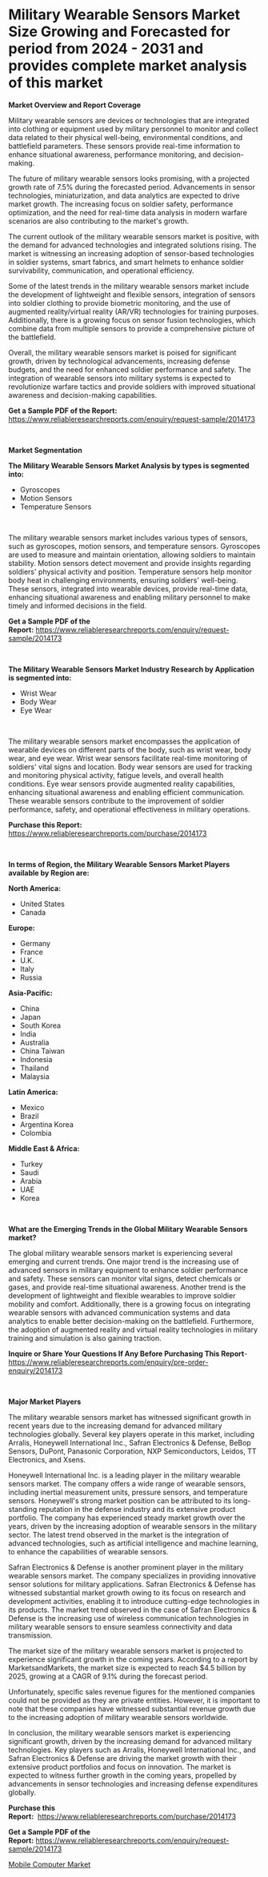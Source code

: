 <p><h1>Military Wearable Sensors Market Size Growing and Forecasted for period from 2024 - 2031 and provides complete market analysis of this market</h1></p><p><strong>Market Overview and Report Coverage</strong></p>
<p><p>Military wearable sensors are devices or technologies that are integrated into clothing or equipment used by military personnel to monitor and collect data related to their physical well-being, environmental conditions, and battlefield parameters. These sensors provide real-time information to enhance situational awareness, performance monitoring, and decision-making.</p><p>The future of military wearable sensors looks promising, with a projected growth rate of 7.5% during the forecasted period. Advancements in sensor technologies, miniaturization, and data analytics are expected to drive market growth. The increasing focus on soldier safety, performance optimization, and the need for real-time data analysis in modern warfare scenarios are also contributing to the market's growth.</p><p>The current outlook of the military wearable sensors market is positive, with the demand for advanced technologies and integrated solutions rising. The market is witnessing an increasing adoption of sensor-based technologies in soldier systems, smart fabrics, and smart helmets to enhance soldier survivability, communication, and operational efficiency.</p><p>Some of the latest trends in the military wearable sensors market include the development of lightweight and flexible sensors, integration of sensors into soldier clothing to provide biometric monitoring, and the use of augmented reality/virtual reality (AR/VR) technologies for training purposes. Additionally, there is a growing focus on sensor fusion technologies, which combine data from multiple sensors to provide a comprehensive picture of the battlefield.</p><p>Overall, the military wearable sensors market is poised for significant growth, driven by technological advancements, increasing defense budgets, and the need for enhanced soldier performance and safety. The integration of wearable sensors into military systems is expected to revolutionize warfare tactics and provide soldiers with improved situational awareness and decision-making capabilities.</p></p>
<p><strong>Get a Sample PDF of the Report:</strong> <a href="https://www.reliableresearchreports.com/enquiry/request-sample/2014173">https://www.reliableresearchreports.com/enquiry/request-sample/2014173</a></p>
<p>&nbsp;</p>
<p><strong>Market Segmentation</strong></p>
<p><strong>The Military Wearable Sensors Market Analysis by types is segmented into:</strong></p>
<p><ul><li>Gyroscopes</li><li>Motion Sensors</li><li>Temperature Sensors</li></ul></p>
<p>&nbsp;</p>
<p><p>The military wearable sensors market includes various types of sensors, such as gyroscopes, motion sensors, and temperature sensors. Gyroscopes are used to measure and maintain orientation, allowing soldiers to maintain stability. Motion sensors detect movement and provide insights regarding soldiers' physical activity and position. Temperature sensors help monitor body heat in challenging environments, ensuring soldiers' well-being. These sensors, integrated into wearable devices, provide real-time data, enhancing situational awareness and enabling military personnel to make timely and informed decisions in the field.</p></p>
<p><strong>Get a Sample PDF of the Report:</strong>&nbsp;<a href="https://www.reliableresearchreports.com/enquiry/request-sample/2014173">https://www.reliableresearchreports.com/enquiry/request-sample/2014173</a></p>
<p>&nbsp;</p>
<p><strong>The Military Wearable Sensors Market Industry Research by Application is segmented into:</strong></p>
<p><ul><li>Wrist Wear</li><li>Body Wear</li><li>Eye Wear</li></ul></p>
<p>&nbsp;</p>
<p><p>The military wearable sensors market encompasses the application of wearable devices on different parts of the body, such as wrist wear, body wear, and eye wear. Wrist wear sensors facilitate real-time monitoring of soldiers' vital signs and location. Body wear sensors are used for tracking and monitoring physical activity, fatigue levels, and overall health conditions. Eye wear sensors provide augmented reality capabilities, enhancing situational awareness and enabling efficient communication. These wearable sensors contribute to the improvement of soldier performance, safety, and operational effectiveness in military operations.</p></p>
<p><strong>Purchase this Report:</strong>&nbsp; <a href="https://www.reliableresearchreports.com/purchase/2014173">https://www.reliableresearchreports.com/purchase/2014173</a></p>
<p>&nbsp;</p>
<p><strong>In terms of Region, the Military Wearable Sensors Market Players available by Region are:</strong></p>
<p>
    <p> <strong> North America: </strong>
        <ul>
            <li>United States</li>
            <li>Canada</li>
        </ul>
        </p> 
    <p> <strong> Europe: </strong>
        <ul>
            <li>Germany</li>
            <li>France</li>
            <li>U.K.</li>
            <li>Italy</li>
            <li>Russia</li>
        </ul>
        </p> 
    <p> <strong> Asia-Pacific: </strong>
        <ul>
            <li>China</li>
            <li>Japan</li>
            <li>South Korea</li>
            <li>India</li>
            <li>Australia</li>
            <li>China Taiwan</li>
            <li>Indonesia</li>
            <li>Thailand</li>
            <li>Malaysia</li>
        </ul>
        </p> 
    <p> <strong> Latin America: </strong>
        <ul>
            <li>Mexico</li>
            <li>Brazil</li>
            <li>Argentina Korea</li>
            <li>Colombia</li>
        </ul>
        </p> 
    <p> <strong> Middle East & Africa: </strong>
        <ul>
            <li>Turkey</li>
            <li>Saudi</li>
            <li>Arabia</li>
            <li>UAE</li>
            <li>Korea</li>
        </ul>
    </p>
    </p>
<p>&nbsp;</p>
<p><strong>What are the Emerging Trends in the Global Military Wearable Sensors market?</strong></p>
<p><p>The global military wearable sensors market is experiencing several emerging and current trends. One major trend is the increasing use of advanced sensors in military equipment to enhance soldier performance and safety. These sensors can monitor vital signs, detect chemicals or gases, and provide real-time situational awareness. Another trend is the development of lightweight and flexible wearables to improve soldier mobility and comfort. Additionally, there is a growing focus on integrating wearable sensors with advanced communication systems and data analytics to enable better decision-making on the battlefield. Furthermore, the adoption of augmented reality and virtual reality technologies in military training and simulation is also gaining traction.</p></p>
<p><strong>Inquire or Share Your Questions If Any Before Purchasing This Report</strong>- <a href="https://www.reliableresearchreports.com/enquiry/pre-order-enquiry/2014173">https://www.reliableresearchreports.com/enquiry/pre-order-enquiry/2014173</a></p>
<p>&nbsp;</p>
<p><strong>Major Market Players</strong></p>
<p><p>The military wearable sensors market has witnessed significant growth in recent years due to the increasing demand for advanced military technologies globally. Several key players operate in this market, including Arralis, Honeywell International Inc., Safran Electronics & Defense, BeBop Sensors, DuPont, Panasonic Corporation, NXP Semiconductors, Leidos, TT Electronics, and Xsens.</p><p>Honeywell International Inc. is a leading player in the military wearable sensors market. The company offers a wide range of wearable sensors, including inertial measurement units, pressure sensors, and temperature sensors. Honeywell's strong market position can be attributed to its long-standing reputation in the defense industry and its extensive product portfolio. The company has experienced steady market growth over the years, driven by the increasing adoption of wearable sensors in the military sector. The latest trend observed in the market is the integration of advanced technologies, such as artificial intelligence and machine learning, to enhance the capabilities of wearable sensors.</p><p>Safran Electronics & Defense is another prominent player in the military wearable sensors market. The company specializes in providing innovative sensor solutions for military applications. Safran Electronics & Defense has witnessed substantial market growth owing to its focus on research and development activities, enabling it to introduce cutting-edge technologies in its products. The market trend observed in the case of Safran Electronics & Defense is the increasing use of wireless communication technologies in military wearable sensors to ensure seamless connectivity and data transmission.</p><p>The market size of the military wearable sensors market is projected to experience significant growth in the coming years. According to a report by MarketsandMarkets, the market size is expected to reach $4.5 billion by 2025, growing at a CAGR of 9.1% during the forecast period.</p><p>Unfortunately, specific sales revenue figures for the mentioned companies could not be provided as they are private entities. However, it is important to note that these companies have witnessed substantial revenue growth due to the increasing adoption of military wearable sensors worldwide.</p><p>In conclusion, the military wearable sensors market is experiencing significant growth, driven by the increasing demand for advanced military technologies. Key players such as Arralis, Honeywell International Inc., and Safran Electronics & Defense are driving the market growth with their extensive product portfolios and focus on innovation. The market is expected to witness further growth in the coming years, propelled by advancements in sensor technologies and increasing defense expenditures globally.</p></p>
<p><strong>Purchase this Report:</strong>&nbsp;&nbsp;<a href="https://www.reliableresearchreports.com/purchase/2014173">https://www.reliableresearchreports.com/purchase/2014173</a></p>
<p></p>
<p><strong>Get a Sample PDF of the Report:</strong>&nbsp;<a href="https://www.reliableresearchreports.com/enquiry/request-sample/2014173">https://www.reliableresearchreports.com/enquiry/request-sample/2014173</a></p>
<p><p><a href="https://github.com/JameTravis/Market-Research-Report-List-3/blob/main/mobile-computer-market.md">Mobile Computer Market</a></p></p>
